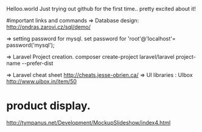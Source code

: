  Helloo.world
Just trying out github for the first time.. pretty excited about it!

#important links and commands
=> Database design:
   http://ondras.zarovi.cz/sql/demo/
   
=> setting password for mysql.
	set password for 'root'@'localhost'= password('mysql');

=> Laravel Project creation.
   composer create-project laravel/laravel project-name --prefer-dist
 
=> Laravel cheat sheet
	http://cheats.jesse-obrien.ca/
=> UI libraries : UIbox http://www.uibox.in/item/50


# product display.
http://tympanus.net/Development/MockupSlideshow/index4.html
